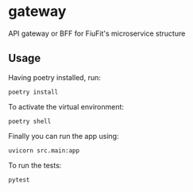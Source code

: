 # gateway
API gateway or BFF for FiuFit's microservice structure

## Usage
Having poetry installed, run:

`poetry install`

To activate the virtual environment:

`poetry shell`

Finally you can run the app using:

`uvicorn src.main:app`

To run the tests:

`pytest`